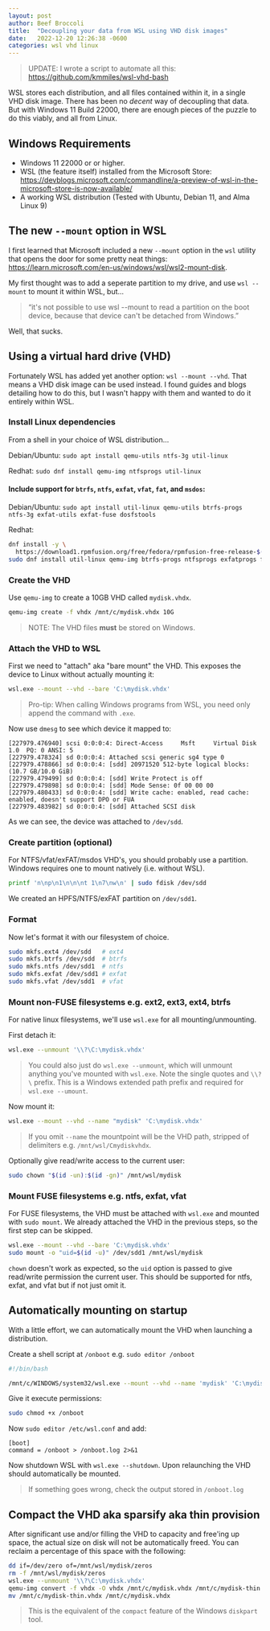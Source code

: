 ```yaml
---
layout: post
author: Beef Broccoli
title:  "Decoupling your data from WSL using VHD disk images"
date:   2022-12-20 12:26:38 -0600
categories: wsl vhd linux
---
```


> UPDATE: I wrote a script to automate all this: <https://github.com/kmmiles/wsl-vhd-bash>

WSL stores each distribution, and all files contained within it, in a single VHD disk image. There has been no *decent* way of decoupling that data. But with Windows 11 Build 22000, there are enough pieces of the puzzle to do this viably, and all from Linux.

## Windows Requirements

 - Windows 11 22000 or or higher.
 - WSL (the feature itself) installed from the Microsoft Store: <https://devblogs.microsoft.com/commandline/a-preview-of-wsl-in-the-microsoft-store-is-now-available/>
 - A working WSL distribution (Tested with Ubuntu, Debian 11, and Alma Linux 9)

## The new `--mount` option in WSL

I first learned that Microsoft included a new `--mount` option in the `wsl` utility that opens the door for some pretty neat things: <https://learn.microsoft.com/en-us/windows/wsl/wsl2-mount-disk>. 

My first thought was to add a seperate partition to my drive, and use `wsl --mount` to mount it within WSL, but...

> “it's not possible to use wsl --mount to read a partition on the boot device, because that device can't be detached from Windows.”

Well, that sucks.

## Using a virtual hard drive (VHD)

Fortunately WSL has added yet another option: `wsl --mount --vhd`. That means a VHD disk image can be used instead. 
I found guides and blogs detailing how to do this, but I wasn't happy with them and wanted to do it entirely within WSL.

### Install Linux dependencies

From a shell in your choice of WSL distribution...

Debian/Ubuntu: `sudo apt install qemu-utils ntfs-3g util-linux`

Redhat: `sudo dnf install qemu-img ntfsprogs util-linux`

#### Include support for `btrfs`, `ntfs`, `exfat`, `vfat`, `fat`, and `msdos`: 

Debian/Ubuntu: `sudo apt install util-linux qemu-utils btrfs-progs ntfs-3g exfat-utils exfat-fuse dosfstools`

Redhat: 
```bash
dnf install -y \
  https://download1.rpmfusion.org/free/fedora/rpmfusion-free-release-$(rpm -E %fedora).noarch.rpm
sudo dnf install util-linux qemu-img btrfs-progs ntfsprogs exfatprogs fuse-exfat dosfstools
```

### Create the VHD

Use `qemu-img` to create a 10GB VHD called `mydisk.vhdx`.

```bash
qemu-img create -f vhdx /mnt/c/mydisk.vhdx 10G
```

> NOTE: The VHD files **must** be stored on Windows.

### Attach the VHD to WSL

First we need to "attach" aka "bare mount" the VHD. This exposes the device to Linux without actually mounting it:

```bash
wsl.exe --mount --vhd --bare 'C:\mydisk.vhdx'
```

> Pro-tip: When calling Windows programs from WSL, you need only append the command with `.exe`.

Now use `dmesg` to see which device it mapped to:

```
[227979.476940] scsi 0:0:0:4: Direct-Access     Msft     Virtual Disk     1.0  PQ: 0 ANSI: 5
[227979.478324] sd 0:0:0:4: Attached scsi generic sg4 type 0
[227979.478866] sd 0:0:0:4: [sdd] 20971520 512-byte logical blocks: (10.7 GB/10.0 GiB)
[227979.479499] sd 0:0:0:4: [sdd] Write Protect is off
[227979.479898] sd 0:0:0:4: [sdd] Mode Sense: 0f 00 00 00
[227979.480433] sd 0:0:0:4: [sdd] Write cache: enabled, read cache: enabled, doesn't support DPO or FUA
[227979.483982] sd 0:0:0:4: [sdd] Attached SCSI disk
```

As we can see, the device was attached to `/dev/sdd`.

### Create partition (optional)

For NTFS/vfat/exFAT/msdos VHD's, you should probably use a partition.
Windows requires one to mount natively (i.e. without WSL).

```bash
printf 'n\np\n1\n\n\nt 1\n7\nw\n' | sudo fdisk /dev/sdd
```

We created an HPFS/NTFS/exFAT partition on `/dev/sdd1`.

### Format

Now let's format it with our filesystem of choice.

```bash
sudo mkfs.ext4 /dev/sdd   # ext4
sudo mkfs.btrfs /dev/sdd  # btrfs
sudo mkfs.ntfs /dev/sdd1  # ntfs
sudo mkfs.exfat /dev/sdd1 # exfat
sudo mkfs.vfat /dev/sdd1  # vfat
```

### Mount non-FUSE filesystems e.g. ext2, ext3, ext4, btrfs

For native linux filesystems, we'll use `wsl.exe` for all mounting/unmounting.

First detach it:

```bash
wsl.exe --unmount '\\?\C:\mydisk.vhdx'
```

> You could also just do `wsl.exe --unmount`, which will unmount anything you've mounted with `wsl.exe`. 
> Note the single quotes and `\\?\` prefix. This is a Windows extended path prefix and required for `wsl.exe --umount`.

Now mount it:

```bash
wsl.exe --mount --vhd --name "mydisk" 'C:\mydisk.vhdx'
```

> If you omit `--name` the mountpoint will be the VHD path, stripped of delimiters e.g. `/mnt/wsl/Cmydiskvhdx`.

Optionally give read/write access to the current user:

```bash
sudo chown "$(id -un):$(id -gn)" /mnt/wsl/mydisk
```

### Mount FUSE filesystems e.g. ntfs, exfat, vfat

For FUSE filesystems, the VHD must be attached with `wsl.exe` and mounted with `sudo mount`.
We already attached the VHD in the previous steps, so the first step can be skipped.

```bash
wsl.exe --mount --vhd --bare 'C:\mydisk.vhdx'
sudo mount -o "uid=$(id -u)" /dev/sdd1 /mnt/wsl/mydisk
```

`chown` doesn't work as expected, so the `uid` option is passed to give read/write permission the current user.
This should be supported for ntfs, exfat, and vfat but if not just omit it.

## Automatically mounting on startup

With a little effort, we can automatically mount the VHD when launching a distribution.

Create a shell script at `/onboot` e.g. `sudo editor /onboot`

```bash
#!/bin/bash

/mnt/c/WINDOWS/system32/wsl.exe --mount --vhd --name 'mydisk' 'C:\mydisk.vhdx'
```

Give it execute permissions:

```bash
sudo chmod +x /onboot
```

Now `sudo editor /etc/wsl.conf` and add:

```
[boot]
command = /onboot > /onboot.log 2>&1
```

Now shutdown WSL with `wsl.exe --shutdown`. Upon relaunching the VHD should automatically be mounted.

> If something goes wrong, check the output stored in `/onboot.log` 

## Compact the VHD aka sparsify aka thin provision

After significant use and/or filling the VHD to capacity and free'ing up space, the actual size on disk
will not be automatically freed. You can reclaim a percentage of this space with the following:

```bash
dd if=/dev/zero of=/mnt/wsl/mydisk/zeros
rm -f /mnt/wsl/mydisk/zeros
wsl.exe --unmount '\\?\C:\mydisk.vhdx'
qemu-img convert -f vhdx -O vhdx /mnt/c/mydisk.vhdx /mnt/c/mydisk-thin.vhdx
mv /mnt/c/mydisk-thin.vhdx /mnt/c/mydisk.vhdx
```

> This is the equivalent of the `compact` feature of the Windows `diskpart` tool.
